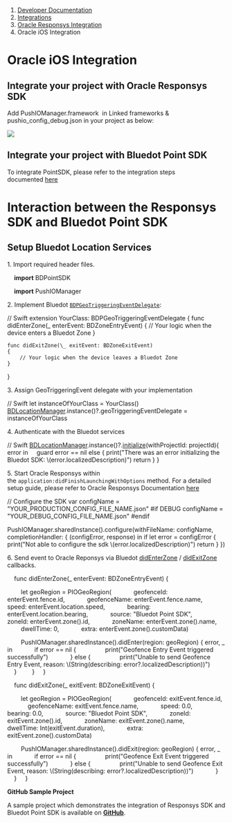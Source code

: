 1.  [Developer Documentation](https://docs.bluedot.io)
2.  [Integrations](https://docs.bluedot.io/integrations/)
3.  [Oracle Responsys Integration](https://docs.bluedot.io/integrations/oracle-integration/)
4.  Oracle iOS Integration

Oracle iOS Integration
======================

Integrate your project with Oracle Responsys SDK
------------------------------------------------

Add PushIOManager.framework  in Linked frameworks & pushio\_config\_debug.json in your project as below:

![](https://docs.bluedot.io/wp-content/uploads/2019/05/Screen-Shot-2019-05-02-at-1.15.28-pm-437x1024.png)

Integrate your project with Bluedot Point SDK
---------------------------------------------

To integrate PointSDK, please refer to the integration steps documented [here](https://docs.bluedot.io/ios-sdk/ios-quick-start/)

Interaction between the Responsys SDK and Bluedot Point SDK
===========================================================

Setup Bluedot Location Services
-------------------------------

1\. Import required header files.

    **import** BDPointSDK

    **import** PushIOManager

2\. Implement Bluedot [`BDPGeoTriggeringEventDelegate`](https://ios-docs.bluedot.io/Protocols/BDPGeoTriggeringEventDelegate.html):

// Swift extension 
YourClass: BDPGeoTriggeringEventDelegate { 
    func didEnterZone(\_ enterEvent: BDZoneEntryEvent) 
    { 
        // Your logic when the device enters a Bluedot Zone 
    } 

    func didExitZone(\_ exitEvent: BDZoneExitEvent) 
    { 
        // Your logic when the device leaves a Bluedot Zone 
    } 
}

3\. Assign GeoTriggeringEvent delegate with your implementation

// Swift 
let instanceOfYourClass \= YourClass() [
BDLocationManager](https://ios-docs.bluedot.io/Classes/BDLocationManager.html).instance()?.geoTriggeringEventDelegate \= instanceOfYourClass

4\. Authenticate with the Bluedot services

// Swift
[BDLocationManager](https://ios-docs.bluedot.io/Classes/BDLocationManager.html).instance()?.[initialize](https://ios-docs.bluedot.io/Classes/BDLocationManager.html#/c:objc(cs)BDLocationManager(im)initializeWithProjectId:completion:)(withProjectId: projectId){ error in
     guard error \== nil else {
        print("There was an error initializing the Bluedot SDK: \\(error.localizedDescription)")
        return
     }
}

5\. Start Oracle Responsys within the `application:didFinishLaunchingWithOptions` method. For a detailed setup guide, please refer to Oracle Responsys Documentation [here](https://docs.oracle.com/en/cloud/saas/marketing/responsys-develop-mobile/ios/step-by-step.htm)

// Configure the SDK        var configName \= "YOUR\_PRODUCTION\_CONFIG\_FILE\_NAME.json"
#if DEBUG
configName \= "YOUR\_DEBUG\_CONFIG\_FILE\_NAME.json"
#endif

PushIOManager.sharedInstance().configure(withFileName: configName, completionHandler: { (configError, response) in
    if let error \= configError {
        print("Not able to configure the sdk \\(error.localizedDescription)")
        return
    }
})

6\. Send event to Oracle Reponsys via Bluedot [didEnterZone](https://ios-docs.bluedot.io/Protocols/BDPGeoTriggeringEventDelegate.html#/c:objc(pl)BDPGeoTriggeringEventDelegate(im)didEnterZone:) / [didExitZone](https://ios-docs.bluedot.io/Protocols/BDPGeoTriggeringEventDelegate.html#/c:objc(pl)BDPGeoTriggeringEventDelegate(im)didExitZone:) callbacks.

    func didEnterZone(\_ enterEvent: BDZoneEntryEvent) {

        let geoRegion \= PIOGeoRegion(
            geofenceId: enterEvent.fence.id,
            geofenceName: enterEvent.fence.name,
            speed: enterEvent.location.speed,
            bearing: enterEvent.location.bearing,
            source: "Bluedot Point SDK",
            zoneId: enterEvent.zone().id,
            zoneName: enterEvent.zone().name,
            dwellTime: 0,
            extra: enterEvent.zone().customData)

        PushIOManager.sharedInstance().didEnter(region: geoRegion) { error, \_ in
            if error \== nil {
                print("Geofence Entry Event triggered successfully")
            } else {
                print("Unable to send Geofence Entry Event, reason: \\(String(describing: error?.localizedDescription))")
            }
        }
    }

    func didExitZone(\_ exitEvent: BDZoneExitEvent) {

        let geoRegion \= PIOGeoRegion(
            geofenceId: exitEvent.fence.id,
            geofenceName: exitEvent.fence.name,
            speed: 0.0,
            bearing: 0.0,
            source: "Bluedot Point SDK",
            zoneId: exitEvent.zone().id,
            zoneName: exitEvent.zone().name,
            dwellTime: Int(exitEvent.duration),
            extra: exitEvent.zone().customData)

        PushIOManager.sharedInstance().didExit(region: geoRegion) { error, \_ in
            if error \== nil {
                print("Geofence Exit Event triggered successfully")
            } else {
                print("Unable to send Geofence Exit Event, reason: \\(String(describing: error?.localizedDescription))")
            }
        }
    }

**GitHub Sample Project**

A sample project which demonstrates the integration of Responsys SDK and Bluedot Point SDK is available on **[GitHub](https://github.com/Bluedot-Innovation/OracleMinimalApp-iOS)**.